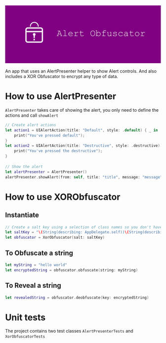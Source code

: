 <p align="center" >
  <img src="https://raw.githubusercontent.com/Rifinio/ABObfuscator/develop/Assets/alert-obfuscator-banner.jpg" alt="AFNetworking" title="Alert Obfuscator">
</p>

An app that uses an AlertPresenter helper to show Alert controls.
And also includes a XOR Obfuscator to encrypt any type of data.

# How to use AlertPresenter
`AlertPresenter` takes care of showing the alert, you only need to define the actions and call `showAlert`
```swift
// Create alert actions
let action1 = UIAlertAction(title: "Default", style: .default) { _ in
	print("You've pressed default");
}
let action2 = UIAlertAction(title: "Destructive", style: .destructive) { _ in
	print("You've pressed the destructive");
}

// Show the alert
let alertPresenter = AlertPresenter()
alertPresenter.showAlert(from: self, title: "title", message: "message", actions: [action1, action2], completion: nil)
```

# How to use XORObfuscator
## Instantiate
```swift
// Create a salt key using a selection of class names so you don't have to risk saving a plain key
let saltKey = "\(String(describing: AppDelegate.self))\(String(describing: NSMutableParagraphStyle.self))"
let obfuscator = XorObfuscator(salt: saltKey)
```

## To Obfuscate a string
```swift
let myString = "hello world"
let encryptedString = obfuscator.obfuscate(string: myString)
```

## To Reveal a string
```swift
let revealedString = obfuscator.deobfuscate(key: encryptedString)
```

# Unit tests
The project contains two test classes `AlertPresenterTests` and `XorObfuscatorTests`